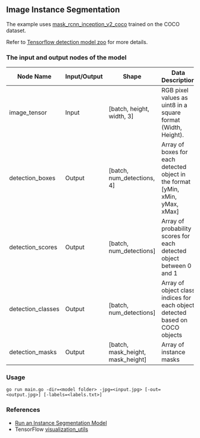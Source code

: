 
## Image Instance Segmentation

The example uses [mask_rcnn_inception_v2_coco](http://download.tensorflow.org/models/object_detection/mask_rcnn_inception_v2_coco_2018_01_28.tar.gz) trained on the COCO dataset.

Refer to [Tensorflow detection model zoo](https://github.com/tensorflow/models/blob/477ed41e7e4e8a8443bc633846eb01e2182dc68a/object_detection/g3doc/detection_model_zoo.md) for more details.

### The input and output nodes of the model

| Node Name         | Input/Output | Shape                             | Data Description                                                               |
| ----------------- | ------------ | --------------------------------- | ------------------------------------------------------------------------------ |
| image_tensor      | Input        | [batch, height, width, 3]         | RGB pixel values as uint8 in a square format (Width, Height).                  |
| detection_boxes   | Output       | [batch, num_detections, 4]        | Array of boxes for each detected object in the format [yMin, xMin, yMax, xMax] |
| detection_scores  | Output       | [batch, num_detections]           | Array of probability scores for each detected object between 0 and 1           |
| detection_classes | Output       | [batch, num_detections]           | Array of object class indices for each object detected based on COCO objects   |
| detection_masks   | Output       | [batch, mask_height, mask_height] | Array of instance masks                                                        |

### Usage

`go run main.go -dir=<model folder> -jpg=<input.jpg> [-out=<output.jpg>] [-labels=<labels.txt>]`

### References

- [Run an Instance Segmentation Model](https://github.com/tensorflow/models/blob/master/research/object_detection/g3doc/instance_segmentation.md)
- TensorFlow [visualization_utils](https://github.com/tensorflow/models/blob/master/research/object_detection/utils/visualization_utils.py)